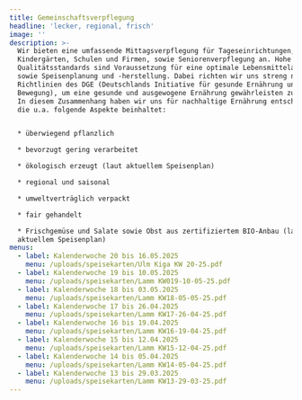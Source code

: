 ```yaml
---
title: Gemeinschaftsverpflegung
headline: 'lecker, regional, frisch'
image: ''
description: >-
  Wir bieten eine umfassende Mittagsverpflegung für Tageseinrichtungen,
  Kindergärten, Schulen und Firmen, sowie Seniorenverpflegung an. Hohe
  Qualitätsstandards sind Voraussetzung für eine optimale Lebensmittelauswahl
  sowie Speisenplanung und -herstellung. Dabei richten wir uns streng nach den
  Richtlinien des DGE (Deutschlands Initiative für gesunde Ernährung und mehr
  Bewegung), um eine gesunde und ausgewogene Ernährung gewährleisten zu können.
  In diesem Zusammenhang haben wir uns für nachhaltige Ernährung entschieden,
  die u.a. folgende Aspekte beinhaltet:


  * überwiegend pflanzlich

  * bevorzugt gering verarbeitet

  * ökologisch erzeugt (laut aktuellem Speisenplan)

  * regional und saisonal

  * umweltverträglich verpackt

  * fair gehandelt

  * Frischgemüse und Salate sowie Obst aus zertifiziertem BIO-Anbau (laut
  aktuellem Speisenplan)
menus:
  - label: Kalenderwoche 20 bis 16.05.2025
    menu: /uploads/speisekarten/Ulm Kiga KW 20-25.pdf
  - label: Kalenderwoche 19 bis 10.05.2025
    menu: /uploads/speisekarten/Lamm KW019-10-05-25.pdf
  - label: Kalenderwoche 18 bis 03.05.2025
    menu: /uploads/speisekarten/Lamm KW18-05-05-25.pdf
  - label: Kalenderwoche 17 bis 26.04.2025
    menu: /uploads/speisekarten/Lamm KW17-26-04-25.pdf
  - label: Kalenderwoche 16 bis 19.04.2025
    menu: /uploads/speisekarten/Lamm KW16-19-04-25.pdf
  - label: Kalenderwoche 15 bis 12.04.2025
    menu: /uploads/speisekarten/Lamm KW15-12-04-25.pdf
  - label: Kalenderwoche 14 bis 05.04.2025
    menu: /uploads/speisekarten/Lamm KW14-05-04-25.pdf
  - label: Kalenderwoche 13 bis 29.03.2025
    menu: /uploads/speisekarten/Lamm KW13-29-03-25.pdf
---
```


